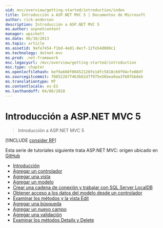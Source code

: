 ```yaml
---
uid: mvc/overview/getting-started/introduction/index
title: Introducción a ASP.NET MVC 5 | Documentos de Microsoft
author: rick-anderson
description: Introducción a ASP.NET MVC 5
ms.author: aspnetcontent
manager: wpickett
ms.date: 06/10/2013
ms.topic: article
ms.assetid: 9afe7454-f1bd-4e81-8ecf-12fe54d080c1
ms.technology: dotnet-mvc
ms.prod: .net-framework
msc.legacyurl: /mvc/overview/getting-started/introduction
msc.type: chapter
ms.openlocfilehash: bef9a660f00452120fe1dfc5818cb9f94cfe08df
ms.sourcegitcommit: f8852267f463b62d7f975e56bea9aa3f68fbbdeb
ms.translationtype: MT
ms.contentlocale: es-ES
ms.lasthandoff: 04/06/2018
---
```

<a name="getting-started-with-aspnet-mvc-5"></a>Introducción a ASP.NET MVC 5
====================
> Introducción a ASP.NET MVC 5

[!INCLUDE [consider RP](../../../../includes/razor.md)]

Esta serie de tutoriales siguiente trata ASP.NET MVC: origen ubicado en [GitHub](https://github.com/aspnet/Docs/tree/master/aspnet/mvc/overview/getting-started/introduction/sample/MvcMovie/MvcMovie)

- [Introducción](getting-started.md)
- [Agregar un controlador](adding-a-controller.md)
- [Agregar una vista](adding-a-view.md)
- [Agregar un modelo](adding-a-model.md)
- [Crear una cadena de conexión y trabajar con SQL Server LocalDB](creating-a-connection-string.md)
- [Obtener acceso a los datos del modelo desde un controlador](accessing-your-models-data-from-a-controller.md)
- [Examinar los métodos y la vista Edit](examining-the-edit-methods-and-edit-view.md)
- [Agregar una búsqueda](adding-search.md)
- [Agregar un nuevo campo](adding-a-new-field.md)
- [Agregar una validación](adding-validation.md)
- [Examinar los métodos Details y Delete](examining-the-details-and-delete-methods.md)
